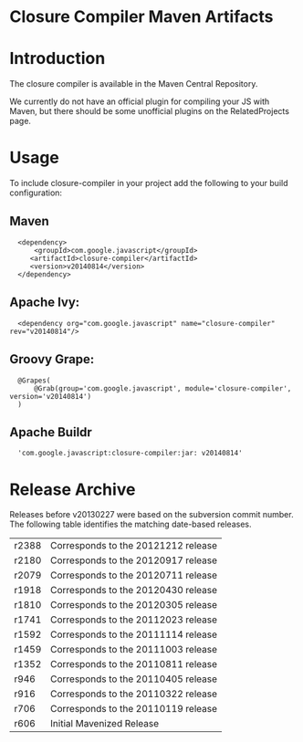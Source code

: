 # Closure Compiler Maven Artifacts

# Introduction

The closure compiler is available in the Maven Central Repository. 

We currently do not have an official plugin for compiling your JS with Maven, but there should be some unofficial plugins on the RelatedProjects page.

# Usage

To include closure-compiler in your project add the following to your build configuration:

## Maven

      <dependency>
          <groupId>com.google.javascript</groupId>
         <artifactId>closure-compiler</artifactId>
         <version>v20140814</version>
      </dependency>

## Apache Ivy:

      <dependency org="com.google.javascript" name="closure-compiler" rev="v20140814"/>

## Groovy Grape:

      @Grapes(
          @Grab(group='com.google.javascript', module='closure-compiler', version='v20140814')
      )

## Apache Buildr

      'com.google.javascript:closure-compiler:jar: v20140814'


# Release Archive

Releases before v20130227 were based on the subversion commit number.  The following table identifies the matching date-based releases.

<table>
  <tr><td>r2388</td><td>Corresponds to the 20121212 release</td></tr>
  <tr><td>r2180</td><td>Corresponds to the 20120917 release</td></tr>
  <tr><td>r2079</td><td>Corresponds to the 20120711 release</td></tr>
  <tr><td>r1918</td><td>Corresponds to the 20120430 release</td></tr>
  <tr><td>r1810</td><td>Corresponds to the 20120305 release</td></tr>
  <tr><td>r1741</td><td>Corresponds to the 20112023 release</td></tr>
  <tr><td>r1592</td><td>Corresponds to the 20111114 release</td></tr>
  <tr><td>r1459</td><td>Corresponds to the 20111003 release</td></tr>
  <tr><td>r1352</td><td>Corresponds to the 20110811 release</td></tr>
  <tr><td>r946</td><td>Corresponds to the 20110405 release</td></tr>
  <tr><td>r916</td><td>Corresponds to the 20110322 release</td></tr>
  <tr><td>r706</td><td>Corresponds to the 20110119 release</td></tr>
  <tr><td>r606</td><td>Initial Mavenized Release</td></tr>
</table>